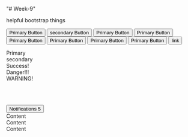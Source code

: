 "# Week-9" 


helpful bootstrap things

<button class="btn btn-primary">Primary Button</button>
<button class="btn btn-secondary">secondary Button</button>
<button class="btn btn-success">Primary Button</button>
<button class="btn btn-danger">Primary Button</button>
<button class="btn btn-waring">Primary Button</button>
<button class="btn btn-info">Primary Button</button>
<button class="btn btn-light">Primary Button</button>
<button class="btn btn-dark">Primary Button</button>
<button type="button" class="btn btn-link">link</button>

<div class="alert alert-primary">
    Primary
</div>
<div class="alert alert-secondary">
    secondary
</div>
<div class="alert alert-success">
    Success!
</div>
<div class="alert alert-danger">
   Danger!!!
</div>
<div class="alert alert-warning">
    WARNING!
</div>


<br><br>

<button class="btn btn-info">
    Notifications <span class="badge badge-secondary">5</span>
</button>







<div class="container-fluid">
            <div class="row">
                <div class="col-sm">
                    Content
                </div> 
                <div class="col-sm">
                    Content
                </div>
                <div class="col-sm">
                    Content
                </div>
            </div>
        </div>